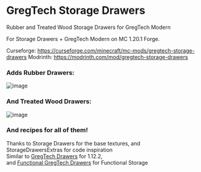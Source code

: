 # GregTech Storage Drawers

Rubber and Treated Wood Storage Drawers for GregTech Modern

For Storage Drawers + GregTech Modern on MC 1.20.1 Forge.

Curseforge: https://curseforge.com/minecraft/mc-mods/gregtech-storage-drawers
Modrinth: https://modrinth.com/mod/gregtech-storage-drawers

### Adds Rubber Drawers:

![image](https://media.forgecdn.net/attachments/description/null/description_916706eb-d5e4-4999-8c6f-c5350f8cf54a.png)

### And Treated Wood Drawers:

![image](https://media.forgecdn.net/attachments/description/null/description_137b0140-9311-43d8-9870-06d903a66584.png)

### And recipes for all of them!

Thanks to Storage Drawers for the base textures, and StorageDrawersExtras for code inspiration<br>
Similar to [GregTech Drawers](https://github.com/Nomi-CEu/gregtech-drawers) for 1.12.2,<br>
and [Functional GregTech Drawers](https://github.com/ThePansmith/rubberdrawers) for Functional Storage
